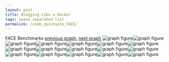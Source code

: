 ```yaml
---
layout: post
title: Blogging Like a Hacker
tags: space separated list
permalink: /comb_quintuple_FACE/
---
```


FACE Benchmarks
[previous graph](./comb_quintuple_F/), [next graph](./comb_quintuple_FLOYD/)
<img src="./images/quintuple/FACE/FACE-AVL_box.png" alt="graph figure"><img src="./images/quintuple/FACE/FACE-A_box.png" alt="graph figure"><img src="./images/quintuple/FACE/FACE-CYPHERD_box.png" alt="graph figure"><img src="./images/quintuple/FACE/FACE-EGG_box.png" alt="graph figure"><img src="./images/quintuple/FACE/FACE-FACE_box.png" alt="graph figure"><img src="./images/quintuple/FACE/FACE-FLOYD_box.png" alt="graph figure"><img src="./images/quintuple/FACE/FACE-F_box.png" alt="graph figure"><img src="./images/quintuple/FACE/FACE-H_box.png" alt="graph figure"><img src="./images/quintuple/FACE/FACE-JSOND_box.png" alt="graph figure"><img src="./images/quintuple/FACE/FACE-K_box.png" alt="graph figure"><img src="./images/quintuple/FACE/FACE-O_box.png" alt="graph figure"><img src="./images/quintuple/FACE/FACE-PDFD_box.png" alt="graph figure"><img src="./images/quintuple/FACE/FACE-RB_box.png" alt="graph figure"><img src="./images/quintuple/FACE/FACE-ROD_box.png" alt="graph figure"><img src="./images/quintuple/FACE/FACE-SMATRIX_box.png" alt="graph figure"><img src="./images/quintuple/FACE/FACE-SORTD_box.png" alt="graph figure"><img src="./images/quintuple/FACE/FACE-ZB_box.png" alt="graph figure">